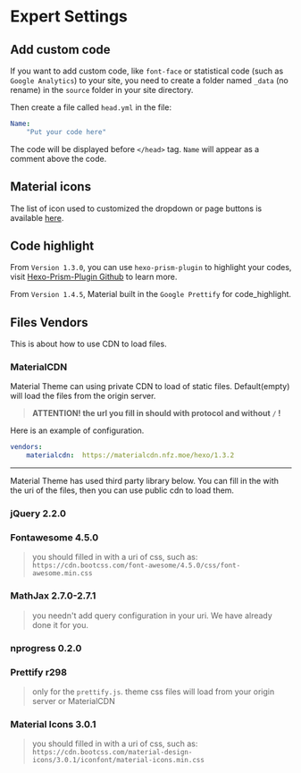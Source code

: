 # Expert Settings

## Add custom code

If you want to add custom code, like `font-face` or statistical code (such as `Google Analytics`) to your site, you need to create a folder named `_data` (no rename) in the `source` folder in your site directory.

Then create a file called `head.yml` in the file:

```yaml
Name:
    "Put your code here"
```

The code will be displayed before `</head>` tag. `Name` will appear as a comment above the code.

## Material icons

The list of icon used to customized the dropdown or page buttons is available [here](https://material.io/icons/).

## Code highlight

From `Version 1.3.0`, you can use `hexo-prism-plugin` to highlight your codes, visit [Hexo-Prism-Plugin Github](https://github.com/ele828/hexo-prism-plugin) to learn more.

From `Version 1.4.5`, Material built in the `Google Prettify` for code_highlight.

## Files Vendors

This is about how to use CDN to load files.

### MaterialCDN

Material Theme can using private CDN to load of static files.
Default(empty) will load the files from the origin server.

> **ATTENTION! the url you fill in should with protocol and without `/` !**

Here is an example of configuration.

```yaml
vendors:
    materialcdn:  https://materialcdn.nfz.moe/hexo/1.3.2
```
-----

Material Theme has used third party library below. You can fill in the with the uri of the files, then you can use public cdn to load them.

### jQuery 2.2.0
### Fontawesome 4.5.0

> you should filled in with a uri of css, such as: `https://cdn.bootcss.com/font-awesome/4.5.0/css/font-awesome.min.css`

### MathJax 2.7.0-2.7.1

> you needn't add query configuration in your uri. We have already done it for you.

### nprogress 0.2.0
### Prettify r298

> only for the `prettify.js`. theme css files will load from your origin server or MaterialCDN

### Material Icons 3.0.1

> you should filled in with a uri of css, such as: `https://cdn.bootcss.com/material-design-icons/3.0.1/iconfont/material-icons.min.css`
